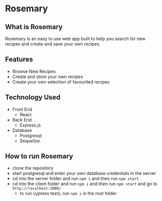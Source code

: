 # Rosemary

## What is Rosemary

Rosemary is an easy to use web app built to help you search for new recipes and create and save your own recipes.

## Features

- Browse New Recipes
- Create and store your own recipes
- Create your own selection of favourited recipes

## Technology Used

- Front End
  - React
- Back End
  - Express.js
- Database
  - Postgresql
  - Sequelize

## How to run Rosemary

- clone the repository
- start postgresql and enter your own database credentials in the server
- cd into the server folder and run `npm i` and then run `npm start`
- cd into the client folder and run `npm i` and then run `npm start` and go to `http://localhost:3000/`
  - to run cypress tests, run `npm i` in the root folder
